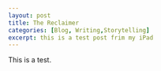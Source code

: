 ---layout: posttitle: The Reclaimercategories: [Blog, Writing,Storytelling]excerpt: this is a test post frim my iPad---This is a test. 